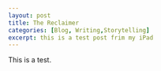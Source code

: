 ---layout: posttitle: The Reclaimercategories: [Blog, Writing,Storytelling]excerpt: this is a test post frim my iPad---This is a test. 